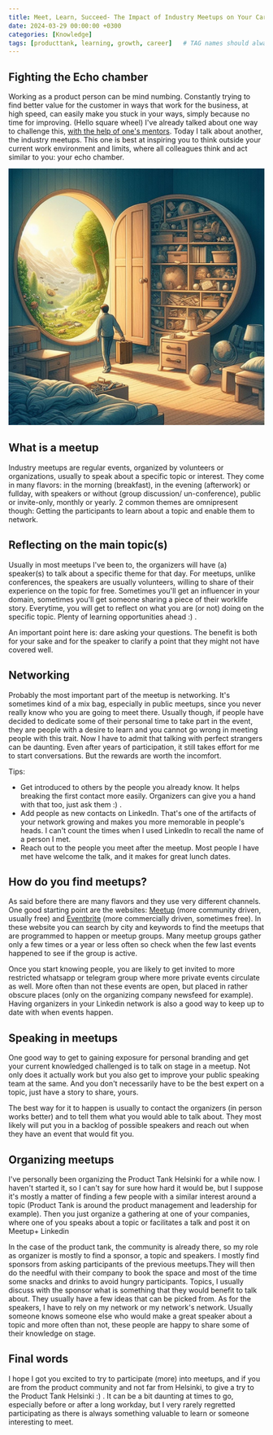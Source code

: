 ```yaml
---
title: Meet, Learn, Succeed- The Impact of Industry Meetups on Your Career Trajectory
date: 2024-03-29 00:00:00 +0300
categories: [Knowledge]
tags: [producttank, learning, growth, career] 	# TAG names should always be lowercase
---
```



## Fighting the Echo chamber

Working as a product person can be mind numbing. Constantly trying to find better value for the customer in ways that work for the business, at high speed, can easily make you stuck in your ways, simply because no time for improving. (Hello square wheel)
I've already talked about one way to challenge this, [with the help of one's mentors](https://www.productmusings.fi/posts/mentors/). 
Today I talk about another, the industry meetups. This one is best at inspiring you to think outside your current work environment and limits, where all colleagues think and act similar to you: your echo chamber.

![A fresh breeze](/assets/img/echoChamber.jpg)

## What is a meetup

Industry meetups are regular events, organized by volunteers or organizations, usually to speak about a specific topic or interest.
They come in many flavors: in the morning (breakfast), in the evening (afterwork) or fullday, with speakers or without (group discussion/ un-conference), public or invite-only, monthly or yearly.
2 common themes are omnipresent though: Getting the participants to learn about a topic and enable them to network.

## Reflecting on the main topic(s)

Usually in most meetups I've been to, the organizers will have (a) speaker(s) to talk about a specific theme for that day.
For meetups, unlike conferences, the speakers are usually volunteers, willing to share of their experience on the topic for free.
Sometimes you'll get an influencer in your domain, sometimes you'll get someone sharing a piece of their worklife story.
Everytime, you will get to reflect on what you are (or not) doing on the specific topic. Plenty of learning opportunities ahead :) .

An important point here is: dare asking your questions. The benefit is both for your sake and for the speaker to clarify a point that they might not have covered well.

## Networking

Probably the most important part of the meetup is networking. It's sometimes kind of a mix bag, especially in public meetups, since you never really know who you are going to meet there.
Usually though, if people have decided to dedicate some of their personal time to take part in the event, they are people with a desire to learn and you cannot go wrong in meeting people with this trait.
Now I have to admit that talking with perfect strangers can be daunting. Even after years of participation, it still takes effort for me to start conversations.
But the rewards are worth the incomfort.

Tips:
- Get introduced to others by the people you already know. It helps breaking the first contact more easily. Organizers can give you a hand with that too, just ask them :) .
- Add people as new contacts on LinkedIn. That's one of the artifacts of your network growing and makes you more memorable in people's heads. I can't count the times when I used LinkedIn to recall the name of a person I met.
- Reach out to the people you meet after the meetup. Most people I have met have welcome the talk, and it makes for great lunch dates.

## How do you find meetups?

As said before there are many flavors and they use very different channels.
One good starting point are the websites: [Meetup](https://www.meetup.com/) (more community driven, usually free) and [Eventbrite](https://www.eventbrite.com/) (more commercially driven, sometimes free).
In these website you can search by city and keywords to find the meetups that are programmed to happen or meetup groups.
Many meetup groups gather only a few times or a year or less often so check when the few last events happened to see if the group is active.

Once you start knowing people, you are likely to get invited to more restricted whatsapp or telegram group where more private events circulate as well. More often than not these events are open, but placed in rather obscure places (only on the organizing company newsfeed for example).
Having organizers in your Linkedin network is also a good way to keep up to date with when events happen.

## Speaking in meetups

One good way to get to gaining exposure for personal branding and get your current knowledged challenged is to talk on stage in a meetup.
Not only does it actually work but you also get to improve your public speaking team at the same.
And you don't necessarily have to be the best expert on a topic, just have a story to share, yours.

The best way for it to happen is usually to contact the organizers (in person works better) and to tell them what you would able to talk about.
They most likely will put you in a backlog of possible speakers and reach out when they have an event that would fit you.

## Organizing meetups

I've personally been organizing the Product Tank Helsinki for a while now.
I haven't started it, so I can't say for sure how hard it would be, but I suppose it's mostly a matter of finding a few people with a similar interest around a topic (Product Tank is around the product management and leadership for example).
Then you just organize a gathering at one of your companies, where one of you speaks about a topic or facilitates a talk and post it on Meetup+ Linkedin

In the case of the product tank, the community is already there, so my role as organizer is mostly to find a sponsor, a topic and speakers.
I mostly find sponsors from asking participants of the previous meetups.They will then do the needful with their company to book the space and most of the time some snacks and drinks to avoid hungry participants.
Topics, I usually discuss with the sponsor what is something that they would benefit to talk about. They usually have a few ideas that can be picked from.
As for the speakers, I have to rely on my network or my network's network. Usually someone knows someone else who would make a great speaker about a topic and more often than not, these people are happy to share some of their knowledge on stage.

## Final words

I hope I got you excited to try to participate (more) into meetups, and if you are from the product community and not far from Helsinki, to give a try to the Product Tank Helsinki :) .
It can be a bit daunting at times to go, especially before or after a long workday, but I very rarely regretted participating as there is always something valuable to learn or someone interesting to meet.